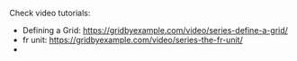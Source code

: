 Check video tutorials:

* Defining a Grid: https://gridbyexample.com/video/series-define-a-grid/
* fr unit: https://gridbyexample.com/video/series-the-fr-unit/
* 
